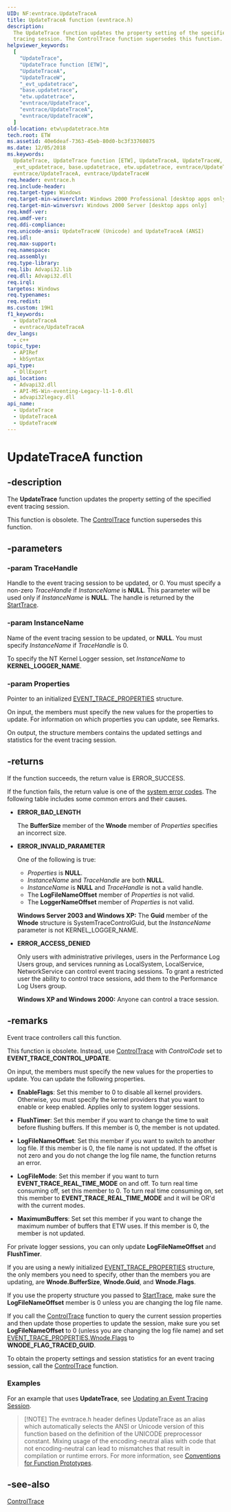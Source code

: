 ```yaml
---
UID: NF:evntrace.UpdateTraceA
title: UpdateTraceA function (evntrace.h)
description:
  The UpdateTrace function updates the property setting of the specified event
  tracing session. The ControlTrace function supersedes this function.
helpviewer_keywords:
  [
    "UpdateTrace",
    "UpdateTrace function [ETW]",
    "UpdateTraceA",
    "UpdateTraceW",
    "_evt_updatetrace",
    "base.updatetrace",
    "etw.updatetrace",
    "evntrace/UpdateTrace",
    "evntrace/UpdateTraceA",
    "evntrace/UpdateTraceW",
  ]
old-location: etw\updatetrace.htm
tech.root: ETW
ms.assetid: 40e6deaf-7363-45eb-80d0-bc3f33760875
ms.date: 12/05/2018
ms.keywords:
  UpdateTrace, UpdateTrace function [ETW], UpdateTraceA, UpdateTraceW,
  _evt_updatetrace, base.updatetrace, etw.updatetrace, evntrace/UpdateTrace,
  evntrace/UpdateTraceA, evntrace/UpdateTraceW
req.header: evntrace.h
req.include-header:
req.target-type: Windows
req.target-min-winverclnt: Windows 2000 Professional [desktop apps only]
req.target-min-winversvr: Windows 2000 Server [desktop apps only]
req.kmdf-ver:
req.umdf-ver:
req.ddi-compliance:
req.unicode-ansi: UpdateTraceW (Unicode) and UpdateTraceA (ANSI)
req.idl:
req.max-support:
req.namespace:
req.assembly:
req.type-library:
req.lib: Advapi32.lib
req.dll: Advapi32.dll
req.irql:
targetos: Windows
req.typenames:
req.redist:
ms.custom: 19H1
f1_keywords:
  - UpdateTraceA
  - evntrace/UpdateTraceA
dev_langs:
  - c++
topic_type:
  - APIRef
  - kbSyntax
api_type:
  - DllExport
api_location:
  - Advapi32.dll
  - API-MS-Win-eventing-Legacy-l1-1-0.dll
  - advapi32legacy.dll
api_name:
  - UpdateTrace
  - UpdateTraceA
  - UpdateTraceW
---
```


# UpdateTraceA function

## -description

The **UpdateTrace** function updates the property setting of the specified event
tracing session.

This function is obsolete. The
[ControlTrace](/windows/win32/api/evntrace/nf-evntrace-controltracea) function
supersedes this function.

## -parameters

### -param TraceHandle

Handle to the event tracing session to be updated, or 0. You must specify a
non-zero _TraceHandle_ if _InstanceName_ is **NULL**. This parameter will be
used only if _InstanceName_ is **NULL**. The handle is returned by the
[StartTrace](/windows/win32/api/evntrace/nf-evntrace-starttracea).

### -param InstanceName

Name of the event tracing session to be updated, or **NULL**. You must specify
_InstanceName_ if _TraceHandle_ is 0.

To specify the NT Kernel Logger session, set _InstanceName_ to
**KERNEL_LOGGER_NAME**.

### -param Properties

Pointer to an initialized
[EVENT_TRACE_PROPERTIES](/windows/desktop/ETW/event-trace-properties) structure.

On input, the members must specify the new values for the properties to update.
For information on which properties you can update, see Remarks.

On output, the structure members contains the updated settings and statistics
for the event tracing session.

## -returns

If the function succeeds, the return value is ERROR_SUCCESS.

If the function fails, the return value is one of the
[system error codes](/windows/win32/debug/system-error-codes). The following
table includes some common errors and their causes.

- **ERROR_BAD_LENGTH**

  The **BufferSize** member of the **Wnode** member of _Properties_ specifies an
  incorrect size.

- **ERROR_INVALID_PARAMETER**

  One of the following is true:

  - _Properties_ is **NULL**.
  - _InstanceName_ and _TraceHandle_ are both **NULL**.
  - _InstanceName_ is **NULL** and _TraceHandle_ is not a valid handle.
  - The **LogFileNameOffset** member of _Properties_ is not valid.
  - The **LoggerNameOffset** member of _Properties_ is not valid.

  **Windows Server 2003 and Windows XP:** The **Guid** member of the **Wnode**
  structure is SystemTraceControlGuid, but the _InstanceName_ parameter is not
  KERNEL_LOGGER_NAME.

- **ERROR_ACCESS_DENIED**

  Only users with administrative privileges, users in the Performance Log Users
  group, and services running as LocalSystem, LocalService, NetworkService can
  control event tracing sessions. To grant a restricted user the ability to
  control trace sessions, add them to the Performance Log Users group.

  **Windows XP and Windows 2000:** Anyone can control a trace session.

## -remarks

Event trace controllers call this function.

This function is obsolete. Instead, use
[ControlTrace](/windows/win32/api/evntrace/nf-evntrace-controltracea) with
_ControlCode_ set to **EVENT_TRACE_CONTROL_UPDATE**.

On input, the members must specify the new values for the properties to update.
You can update the following properties.

- **EnableFlags**: Set this member to 0 to disable all kernel providers.
  Otherwise, you must specify the kernel providers that you want to enable or
  keep enabled. Applies only to system logger sessions.

- **FlushTimer**: Set this member if you want to change the time to wait before
  flushing buffers. If this member is 0, the member is not updated.

- **LogFileNameOffset**: Set this member if you want to switch to another log
  file. If this member is 0, the file name is not updated. If the offset is not
  zero and you do not change the log file name, the function returns an error.

- **LogFileMode**: Set this member if you want to turn
  **EVENT_TRACE_REAL_TIME_MODE** on and off. To turn real time consuming off,
  set this member to 0. To turn real time consuming on, set this member to
  **EVENT_TRACE_REAL_TIME_MODE** and it will be OR'd with the current modes.

- **MaximumBuffers**: Set set this member if you want to change the maximum
  number of buffers that ETW uses. If this member is 0, the member is not
  updated.

For private logger sessions, you can only update **LogFileNameOffset** and
**FlushTimer**.

If you are using a newly initialized
[EVENT_TRACE_PROPERTIES](/windows/desktop/ETW/event-trace-properties) structure,
the only members you need to specify, other than the members you are updating,
are **Wnode.BufferSize**, **Wnode.Guid**, and **Wnode.Flags**.

If you use the property structure you passed to
[StartTrace](/windows/desktop/ETW/starttrace), make sure the
**LogFileNameOffset** member is 0 unless you are changing the log file name.

If you call the [ControlTrace](/windows/desktop/ETW/controltrace) function to
query the current session properties and then update those properties to update
the session, make sure you set **LogFileNameOffset** to 0 (unless you are
changing the log file name) and set
[EVENT_TRACE_PROPERTIES.Wnode.Flags](/windows/desktop/ETW/event-trace-properties)
to **WNODE_FLAG_TRACED_GUID**.

To obtain the property settings and session statistics for an event tracing
session, call the [ControlTrace](/windows/desktop/ETW/controltrace) function.

### Examples

For an example that uses **UpdateTrace**, see
[Updating an Event Tracing Session](/windows/desktop/ETW/updating-an-event-tracing-session).

> [!NOTE] The evntrace.h header defines UpdateTrace as an alias which
> automatically selects the ANSI or Unicode version of this function based on
> the definition of the UNICODE preprocessor constant. Mixing usage of the
> encoding-neutral alias with code that not encoding-neutral can lead to
> mismatches that result in compilation or runtime errors. For more information,
> see
> [Conventions for Function Prototypes](/windows/win32/intl/conventions-for-function-prototypes).

## -see-also

[ControlTrace](/windows/win32/api/evntrace/nf-evntrace-controltracea)
